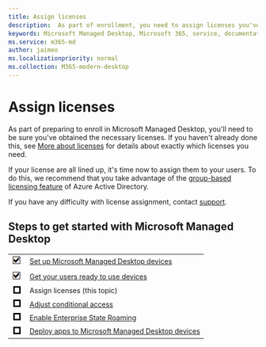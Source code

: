 ```yaml
---
title: Assign licenses
description:  As part of enrollment, you need to assign licenses you've already obtained to your users
keywords: Microsoft Managed Desktop, Microsoft 365, service, documentation
ms.service: m365-md
author: jaimeo
ms.localizationpriority: normal
ms.collection: M365-modern-desktop
---
```


# Assign licenses

As part of preparing to enroll in Microsoft Managed Desktop, you'll need to be sure you've obtained the necessary licenses. If you haven't already done this, see [More about licenses](../get-ready/prerequisites.md#more-about-licenses) for details about exactly which licenses you need.


If your license are all lined up, it's time now to assign them to your users. To do this, we recommend that you take advantage of the [group-based licensing feature](https://docs.microsoft.com/azure/active-directory/fundamentals/active-directory-licensing-whatis-azure-portal) of Azure Active Directory.

If you have any difficulty with license assignment, contact [support](../working-with-managed-desktop/admin-support.md).

## Steps to get started with Microsoft Managed Desktop

| | |
| --- | --- |
| ![done](images/checklistdone.png) | [Set up Microsoft Managed Desktop devices](set-up-devices.md) |
| ![done](images/checklistdone.png) | [Get your users ready to use devices](get-started-devices.md) |
| ![to do](images/checklistbox.gif) | Assign licenses (this topic) |
| ![to do](images/checklistbox.gif) | [Adjust conditional access](conditional-access.md) |
| ![to do](images/checklistbox.gif)| [Enable Enterprise State Roaming](enterprise-state-roaming.md) |
| ![to do](images/checklistbox.gif) | [Deploy apps to Microsoft Managed Desktop devices](deploy-apps.md) |